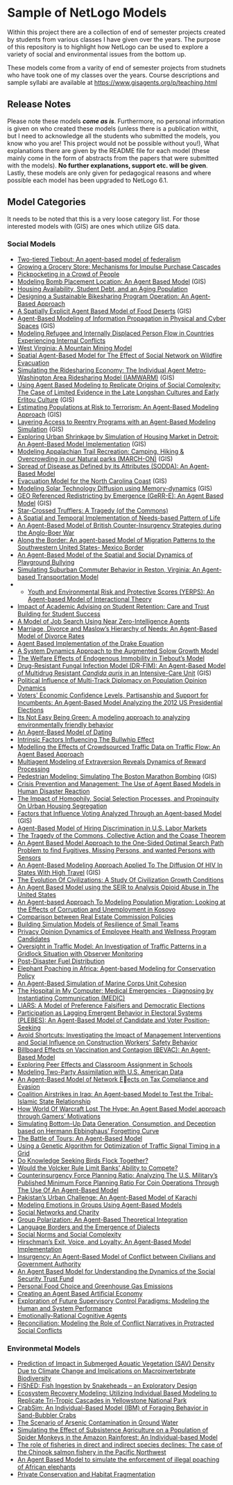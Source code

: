 # Sample of NetLogo Models

Within this project there are a collection of end of semester projects created by students from various classes I have given over the years. The purpose of this repository is to highlight how NetLogo can be used to explore a variety of social and environmental issues from the bottom up. 

These models come from a varity of end of semester projects from studnets who have took one of my classes over the years. Course descriptions and sample syllabi are available at <https://www.gisagents.org/p/teaching.html>

## Release Notes
Please note these models ***come as is***. Furthermore, no personal information is given on who created these models (unless there is a publication withit, but I need to acknowledge all the students who submitted the models, you know who you are! This project would not be possible without you!), What explanations there are given by the README file for each model (these mainly come in the form of abstracts from the papers that were submitted with the models). **No further explanations, support etc. will be given**. Lastly, these models are only given for pedagogical reasons and where possible each model has been upgraded to NetLogo 6.1.

## Model Categories
It needs to be noted that this is a very loose category list. For those interested models with (GIS) are ones which utilize GIS data.


### Social Models

* [Two-tiered Tiebout: An agent-based model of federalism](CSS645Models/Two_tiered_Tiebout)
* [Growing a Grocery Store: Mechanisms for Impulse Purchase Cascades](CSS645Models/Grocery_Store)
* [Pickpocketing in a Crowd of People](CSS645Models/Pickpocketing)
* [Modeling Bomb Placement Location: An Agent Based Model](CSS645Models/BombScenario) (GIS)
* [Housing Availability, Student Debt, and an Aging Population](CSS645Models/HousingAvailability)
* [Designing a Sustainable Bikesharing Program Operation: An Agent-Based Approach](CSS645Models/Bikeshare)
* [A Spatially Explicit Agent Based Model of Food Deserts](CSS645Models/Food_Desert) (GIS)
* [Agent-Based Modeling of Information Propagation in Physical and Cyber Spaces](CSS645Models/Information_Propagation) (GIS)
* [Modeling Refugee and Internally Displaced Person Flow in Countries Experiencing Internal Conflicts](CSS645Models/RefugeeModel)
* [West Virginia: A Mountain Mining Model](CSS645Models/Mining_Model)
* [Spatial Agent-Based Model for The Effect of Social Network on Wildfire Evacuation](CSS645Models/Wildfire_Evacuation)
* [Simulating the Ridesharing Economy: The Individual Agent Metro-Washington Area Ridesharing Model (IAMWARM)](CSS645Models/Ridesharing) (GIS)
* [Using Agent Based Modeling to Replicate Origins of Social Complexity: The Case of Limited Evidence in the Late Longshan Cultures and Early Erlitou Culture](CSS645Models/Neolithic_China) (GIS)
* [Estimating Populations at Risk to Terrorism: An Agent-Based Modeling Approach](CSS645Models/MyLITTELPWNES) (GIS)
* [Layering Access to Reentry Programs with an Agent-Based Modeling Simulation](CSS645Models/LARPing) (GIS)
* [Exploring Urban Shrinkage by Simulation of Housing Market in Detroit: An Agent-Based Model Implementation](CSS645Models/Urban_Shrinkage) (GIS)
* [Modeling Appalachian Trail Recreation: Camping, Hiking & Overcrowding in our Natural parks (MARCH-ON)](CSS645Models/MARCH_ON) (GIS)
* [Spread of Disease as Defined by its Attributes (SODDA): An Agent-Based Model](CSS645Models/SODDA)
* [Evacuation Model for the North Carolina Coast](CSS645Models/Hurricane_Evacuation_Model) (GIS)
* [Modeling Solar Technology Diffusion using Memory-dynamics](CSS645Models/SolarTechnology) (GIS)
* [GEO Referenced Redistricting by Emergence (GeRR-E): An Agent Based Model](CSS645Models/GeRRE) (GIS)
* [Star-Crossed Trufflers: A Tragedy (of the Commons)](CSS645Models/Star_Crossed_Trufflers)
* [A Spatial and Temporal Implementation of Needs-based Pattern of Life](CSS645Models/Needs_based_patterns_of_life)
* [An Agent-Based Model of British Counter-Insurgency Strategies during the Anglo-Boer War](CSS645Models/Anglo_Boer_War)
* [Along the Border: An agent-based Model of Migration Patterns to the Southwestern United States- Mexico Border](CSS645Models/Along_the_border)
* [An Agent-Based Model of the Spatial and Social Dynamics of Playground Bullying](CSS645Models/Bullying)
* [Simulating Suburban Commuter Behavior in Reston, Virginia: An Agent-based Transportation Model](CSS645Models/TransitModel)
* * [Youth and Environmental Risk and Protective Scores (YERPS): An Agent-based Model of Interactional Theory](CSS600Models/YERPS)
* [Impact of Academic Advising on Student Retention: Care and Trust Building for Student Success](CSS600Models/Retention)
* [A Model of Job Search Using Near Zero-Intelligence Agents](CSS600Models/JobSearch)
* [Marriage, Divorce and Maslow’s Hierarchy of Needs: An Agent-Based Model of Divorce Rates](CSS600Models/Divorce)
* [Agent Based Implementation of the Drake Equation](CSS600Models/DrakeEquation)
* [A System Dynamics Approach to the Augmented Solow Growth Model](CSS600Models/SolowSD)
* [The Welfare Effects of Endogenous Immobility in Tiebout’s Model](CSS600Models/TieboutModel)
* [Drug-Resistant Fungal Infection Model (DR-FIM): An Agent-Based Model of Multidrug Resistant *Candida auris* in an Intensive-Care Unit](CSS600Models/MultidrugResistant) (GIS)
* [Political Influence of Multi-Track Diplomacy on Population  Opinion Dynamics](CSS600Models/MultiTrackDiplomacy)
* [Voters' Economic Confidence Levels, Partisanship and Support for Incumbents: An Agent-Based Model Analyzing the 2012 US Presidential Elections](CSS600Models/VotersEconomicConfidence)
* [Its Not Easy Being Green: A modeling approach to analyzing environmentally friendly behavior](CSS600Models/BeingGreen)
* [An Agent-Based Model of Dating](CSS600Models/Dating)
* [Intrinsic Factors Influencing The Bullwhip Effect](CSS600Models/BullwhipEffect)
* [Modelling the Effects of Crowdsourced Traffic Data on Traffic Flow: An Agent Based Approach](CSS600Models/CrowdsourcedTrafficData)
* [Multiagent Modeling of Extraversion Reveals Dynamics of Reward Processing](CSS600Models/Extraversion)
* [Pedestrian Modeling: Simulating The Boston Marathon Bombing](CSS600Models/BostonMarathon) (GIS)
* [Crisis Prevention and Management: The Use of Agent Based Models in Human Disaster Reaction](CSS600Models/DisasterReaction)
* [The Impact of Homophily, Social Selection Processes, and Propinquity On Urban Housing Segregation](CSS600Models/HomophilyAndSegregation)
* [Factors that Influence Voting Analyzed Through an Agent-based Model](CSS600Models/VotingInfluence) (GIS)
* [Agent-Based Model of Hiring Discrimination in U.S. Labor Markets](CSS600Models/LaborMarketDiscrimination)
* [The Tragedy of the Commons, Collective Action and the Coase Theorem](CSS600Models/CollectiveActionAndCoaseTheorem)
* [An Agent Based Model Approach to the One-Sided Optimal Search Path Problem to find Fugitives, Missing Persons, and wanted Persons with Sensors](CSS600Models/SearchPath)
* [An Agent-Based Modeling Approach Applied To The Diffusion Of HIV In States With High Travel](CSS600Models/DiffusionOfHIV) (GIS)
* [The Evolution Of Civilizations: A Study Of Civilization Growth Conditions](CSS600Models/CivilizationGrowth)
* [An Agent Based Model using the SEIR to Analysis Opioid Abuse in The United States](CSS600Models/OpioidAbuse)
* [An Agent-based Approach To Modeling Population Migration: Looking at the Effects of Corruption and Unemployment in Kosovo](CSS600Models/PopulationMigration)
* [Comparison between Real Estate Commission Policies](CSS600Models/CommissionPolicies)
* [Building Simulation Models of Resilience of Small Teams](CSS600Models/ResilientTeam)
* [Privacy Opinion Dynamics of Employee Health and Wellness Program Candidates](CSS600Models/PrivacyOpinionDynamics)
* [Oversight in Traffic Model: An Investigation of Traffic Patterns in a Gridlock Situation with Observer Monitoring](CSS600Models/ObserverOversightInTraffic)
* [Post-Disaster Fuel Distribution](CSS600Models/GasDistributionModel)
* [Elephant Poaching in Africa: Agent-based Modeling for Conservation Policy](CSS600Models/ElephantPoaching)
* [An Agent-Based Simulation of Marine Corps Unit Cohesion](CSS600Models/UnitCohesion)
* [The Hospital in My Computer: Medical Emergencies - Diagnosing by Instantiating Communication (MEDIC)](CSS600Models/MEDIC)
* [LIARS: A Model of Preference Falsifiers and Democratic Elections](CSS600Models/LIARS)
* [Participation as Lagging Emergent Behavior in Electoral Systems (PLEBES): An Agent-Based Model of Candidate and Voter Position-Seeking](CSS600Models/PLEBES)
* [Avoid Shortcuts: Investigating the Impact of Management Interventions and Social Influence on Construction Workers’ Safety Behavior](CSS600Models/ConstructionWorkersSafety)
* [Billboard Effects on Vaccination and Contagion (BEVAC): An Agent-Based Model](CSS600Models/BillboardEffectsOnVaccination)
* [Exploring Peer Effects and Classroom Assignment in Schools](CSS600Models/ClassroomAssignment)
* [Modeling Two-Party Assimilation with U.S. American Data](CSS600Models/Assimilation)
* [An Agent-Based Model of Network Eects on Tax Compliance and Evasion](CSS600Models/TaxCompliance)
* [Coalition Airstrikes in Iraq: An Agent-based Model to Test the Tribal-Islamic State Relationship](CSS600Models/Airstrikes)
* [How World Of Warcraft Lost The Hype: An Agent Based Model approach through Gamers’ Motivations](CSS600Models/WorldofWarcraftMotivation)
* [Simulating Bottom-Up Data Generation, Consumption, and Deception based on Hermann Ebbinghaus’ Forgetting Curve](CSS600Models/ForgettingCurve)
* [The Battle of Tours: An Agent-Based Model](CSS600Models/BattleOfTours)
* [Using a Genetic Algorithm for Optimization of Traffic Signal Timing in a Grid](CSS600Models/GA_TrafficSim)
* [Do Knowledge Seeking Birds Flock Together?](CSS600Models/KnowledgeHomophily)
* [Would the Volcker Rule Limit Banks’ Ability to Compete?](CSS600Models/LimitingBankRisk)
* [Counterinsurgency Force Planning Ratio:  Analyzing The U.S. Military’s Published Minimum Force Planning Ratio For Coin Operations Through The Use Of An Agent-Based Model](CSS600Models/COIN)
* [Pakistan’s Urban Challenge: An Agent-Based Model of Karachi](CSS600Models/Creativity_model)
* [Modeling Emotions in Groups Using Agent-Based Models](CSS600Models/Emotions_inGroups)
* [Social Networks and Charity](CSS600Models/SocialNetworks_and_Charity)
* [Group Polarization: An Agent-Based Theoretical Integration](CSS600Models/GroupPolarization)
* [Language Borders and the Emergence of Dialects](CSS600Models/LanguageBorders)
* [Social Norms and Social Complexity](CSS600Models/SocialNorms)
* [Hirschman’s Exit, Voice, and Loyalty: An Agent-Based Model Implementation](CSS600Models/ExitVoiceLoyalty)
* [Insurgency:  An Agent-Based Model of Conflict between Civilians and Government Authority](CSS600Models/Insurgency)
* [An Agent Based Model for Understanding the Dynamics of the Social Security Trust Fund](CSS600Models/Retirement)
* [Personal Food Choice and Greenhouse Gas Emissions](CSS600Models/FoodChoiceandGGE)
* [Creating an Agent Based Artificial Economy](CSS600Models/ArtificialEconomy)
* [Exploration of Future Supervisory Control Paradigms: Modeling the Human and System Performance](CSS600Models/HumanSystemPerformance)
* [Emotionally-Rational Cognitive Agents](CSS600Models/RationalEvolvingPD)
* [Reconciliation: Modeling the Role of Conflict Narratives in Protracted Social Conflicts](CSS600Models/Reconciliation)


### Environmetal Models
* [Prediction of Impact in Submerged Aquatic Vegetation (SAV) Density Due to Climate Change and Implications on Macroinvertebrate Biodiversity](CSS645Models/ABC2)
* [FIShED: Fish Ingestion by Snakeheads – an Exploratory Design](CSS645Models/Snakeheads)
* [Ecosystem Recovery Modeling: Utilizing Individual Based Modeling to Replicate Tri-Tropic Cascades in Yellowstone National Park](CSS645Models/Ecosystem_Recovery)
* [CrabSim: An Individual-Based Model (IBM) of Foraging Behavior in Sand-Bubbler Crabs](CSS645Models/CrabSim)
* [The Scenario of Arsenic Contamination in Ground Water](CSS645Models/ArsenicContamination)
* [Simulating the Effect of Subsistence Agriculture on a Population of Spider Monkeys in the Amazon Rainforest: An Individual-based Model](CSS645Models/Farming_Monkey_Model)
* [The role of fisheries in direct and indirect species declines: The case of the Chinook salmon fishery in the Pacific Northwest](CSS600Models/OrcaChinook)
* [An Agent Based Model to simulate the enforcement of illegal poaching of African elephants](CSS600Models/ElephantPoaching2)
* [Private Conservation and Habitat Fragmentation](CSS600Models/HabitatFragmentation)


